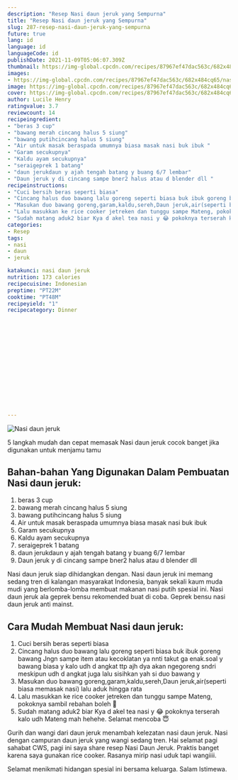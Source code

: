 ```yaml
---
description: "Resep Nasi daun jeruk yang Sempurna"
title: "Resep Nasi daun jeruk yang Sempurna"
slug: 287-resep-nasi-daun-jeruk-yang-sempurna
future: true
lang: id
language: id
languageCode: id
publishDate: 2021-11-09T05:06:07.309Z 
thumbnail: https://img-global.cpcdn.com/recipes/87967ef47dac563c/682x484cq65/nasi-daun-jeruk-foto-resep-utama.png
images:
- https://img-global.cpcdn.com/recipes/87967ef47dac563c/682x484cq65/nasi-daun-jeruk-foto-resep-utama.png
image: https://img-global.cpcdn.com/recipes/87967ef47dac563c/682x484cq65/nasi-daun-jeruk-foto-resep-utama.png
cover: https://img-global.cpcdn.com/recipes/87967ef47dac563c/682x484cq65/nasi-daun-jeruk-foto-resep-utama.png
author: Lucile Henry
ratingvalue: 3.7
reviewcount: 14
recipeingredient:
- "beras 3 cup"
- "bawang merah cincang halus 5 siung"
- "bawang putihcincang halus 5 siung"
- "Air untuk masak beraspada umumnya biasa masak nasi buk ibuk "
- "Garam secukupnya"
- "Kaldu ayam secukupnya"
- "seraigeprek 1 batang"
- "daun jerukdaun y ajah tengah batang y buang 6/7 lembar"
- "Daun jeruk y di cincang sampe bner2 halus atau d blender dll "
recipeinstructions:
- "Cuci bersih beras seperti biasa"
- "Cincang halus duo bawang lalu goreng seperti biasa buk ibuk goreng bawang Jngn sampe item atau kecoklatan ya nnti takut ga enak.soal y bawang biasa y kalo udh d angkat ttp ajh dya akan ngegoreng sndri meskipun udh d angkat juga lalu sisihkan yah si duo bawang y"
- "Masukan duo bawang goreng,garam,kaldu,sereh,Daun jeruk,air(seperti biasa memasak nasi) lalu aduk hingga rata"
- "Lalu masukkan ke rice cooker jetreken dan tunggu sampe Mateng, pokoknya sambil rebahan boleh 🤭"
- "Sudah matang aduk2 biar Kya d akel tea nasi y 😂 pokoknya terserah kalo udh Mateng mah hehehe. Selamat mencoba 😇"
categories:
- Resep
tags:
- nasi
- daun
- jeruk

katakunci: nasi daun jeruk 
nutrition: 173 calories
recipecuisine: Indonesian
preptime: "PT22M"
cooktime: "PT48M"
recipeyield: "1"
recipecategory: Dinner


     
    
    
    
    
    
    
    
    
    
    
      
    
---
```



![Nasi daun jeruk](https://img-global.cpcdn.com/recipes/87967ef47dac563c/682x484cq65/nasi-daun-jeruk-foto-resep-utama.png)

5 langkah mudah dan cepat memasak  Nasi daun jeruk cocok banget jika digunakan untuk menjamu tamu

<!--inarticleads1-->

## Bahan-bahan Yang Digunakan Dalam Pembuatan Nasi daun jeruk:

1. beras 3 cup
1. bawang merah cincang halus 5 siung
1. bawang putihcincang halus 5 siung
1. Air untuk masak beraspada umumnya biasa masak nasi buk ibuk 
1. Garam secukupnya
1. Kaldu ayam secukupnya
1. seraigeprek 1 batang
1. daun jerukdaun y ajah tengah batang y buang 6/7 lembar
1. Daun jeruk y di cincang sampe bner2 halus atau d blender dll 

Nasi daun jeruk siap dihidangkan dengan. Nasi daun jeruk ini memang sedang tren di kalangan masyarakat Indonesia, banyak sekali kaum muda mudi yang berlomba-lomba membuat makanan nasi putih spesial ini. Nasi daun jeruk ala geprek bensu rekomended buat di coba. Geprek bensu nasi daun jeruk anti mainst. 

<!--inarticleads2-->

## Cara Mudah Membuat Nasi daun jeruk:

1. Cuci bersih beras seperti biasa
1. Cincang halus duo bawang lalu goreng seperti biasa buk ibuk goreng bawang Jngn sampe item atau kecoklatan ya nnti takut ga enak.soal y bawang biasa y kalo udh d angkat ttp ajh dya akan ngegoreng sndri meskipun udh d angkat juga lalu sisihkan yah si duo bawang y
1. Masukan duo bawang goreng,garam,kaldu,sereh,Daun jeruk,air(seperti biasa memasak nasi) lalu aduk hingga rata
1. Lalu masukkan ke rice cooker jetreken dan tunggu sampe Mateng, pokoknya sambil rebahan boleh 🤭
1. Sudah matang aduk2 biar Kya d akel tea nasi y 😂 pokoknya terserah kalo udh Mateng mah hehehe. Selamat mencoba 😇


Gurih dan wangi dari daun jeruk menambah kelezatan nasi daun jeruk. Nasi dengan campuran daun jeruk yang wangi sedang tren. Hai selamat pagi sahabat CWS, pagi ini saya share resep Nasi Daun Jeruk. Praktis banget karena saya gunakan rice cooker. Rasanya mirip nasi uduk tapi wangiiii. 

Selamat menikmati hidangan spesial ini bersama keluarga. Salam Istimewa.
